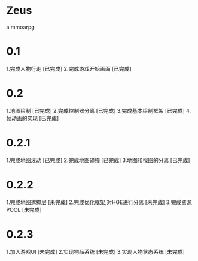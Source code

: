 Zeus
====

a mmoarpg

0.1
===

1.完成人物行走 [已完成]
2.完成游戏开始画面 [已完成]

0.2
===

1.地图绘制 [已完成]
2.完成控制器分离 [已完成]
3.完成基本绘制框架 [已完成]
4.帧动画的实现 [已完成]

0.2.1
=====

1.完成地图滚动 [已完成]
2.完成地图碰撞 [已完成]
3.地图和视图的分离 [已完成]

0.2.2
=====

1.完成地图遮掩层 [未完成]
2.完成优化框架,对HGE进行分离 [未完成]
3.完成资源POOL [未完成]

0.2.3
=====

1.加入游戏UI [未完成]
2.实现物品系统 [未完成]
3.实现人物状态系统 [未完成]